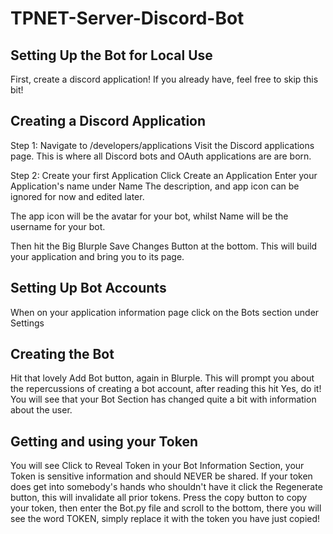 # TPNET-Server-Discord-Bot

## Setting Up the Bot for Local Use

First, create a discord application! If you already have, feel free to skip this bit!

## Creating a Discord Application

Step 1: Navigate to /developers/applications Visit the Discord applications page. This is where all Discord bots and OAuth applications are are born.

Step 2: Create your first Application Click Create an Application Enter your Application's name under Name The description, and app icon can be ignored for now and edited later.

The app icon will be the avatar for your bot, whilst Name will be the username for your bot.

Then hit the Big Blurple Save Changes Button at the bottom. This will build your application and bring you to its page.

## Setting Up Bot Accounts

When on your application information page click on the Bots section under Settings

## Creating the Bot

Hit that lovely Add Bot button, again in Blurple. This will prompt you about the repercussions of creating a bot account, after reading this hit Yes, do it! You will see that your Bot Section has changed quite a bit with information about the user.

## Getting and using your Token

You will see Click to Reveal Token in your Bot Information Section, your Token is sensitive information and should NEVER be shared. If your token does get into somebody's hands who shouldn't have it click the Regenerate button, this will invalidate all prior tokens.
Press the copy button to copy your token, then enter the Bot.py file and scroll to the bottom, there you will see the word TOKEN, simply replace it with the token you have just copied!

